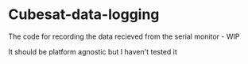 # Cubesat-data-logging
The code for recording the data recieved from the serial monitor - WIP

It should be platform agnostic but I haven't tested it
